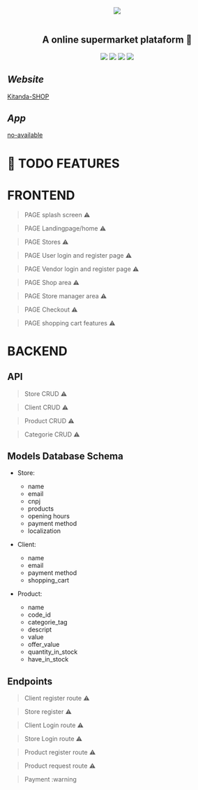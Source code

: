 <div align='center'>
    <img src='https://user-images.githubusercontent.com/55309160/108445470-356e7380-723b-11eb-8615-0f560f338f8d.png'></img><br/><br/>
    <h2><b>A online supermarket plataform 💸</b></h2>
    <img src='https://img.shields.io/badge/Python-3.9.2-blue'></img>
    <img src='https://img.shields.io/badge/FastAPI-x.x.x-red'></img>
    <img src='https://img.shields.io/badge/React-16.14.3-green'></img>  
    <img src='https://img.shields.io/badge/Ionic-5.5.x-red'></img>
    
</div>

## *Website*

[Kitanda-SHOP](https://www.kitanda.shop/)

## *App*

[no-available]()
# :pushpin: **TODO FEATURES** 
# FRONTEND

> PAGE splash screen :warning:

> PAGE Landingpage/home :warning:

> PAGE Stores :warning:

> PAGE User login and register page :warning:

> PAGE Vendor login and register page :warning:

> PAGE Shop area :warning:

> PAGE Store manager area :warning:

> PAGE Checkout :warning:

> PAGE shopping cart  features :warning:

# BACKEND

## API

> Store CRUD :warning:

> Client CRUD :warning:

> Product CRUD :warning:

> Categorie CRUD :warning:

## Models Database Schema

- Store:
   
   - name 
   - email 
   - cnpj 
   - products
   - opening hours
   - payment method
   - localization

- Client:
   
   - name 
   - email
   - payment method
   - shopping_cart

- Product:
   
   - name
   - code_id
   - categorie_tag
   - descript
   - value
   - offer_value
   - quantity_in_stock
   - have_in_stock


## Endpoints

> Client register route :warning:

> Store register :warning:

> Client Login route :warning:

> Store Login route :warning:

> Product register route :warning:

> Product request route :warning:

> Payment :warning

